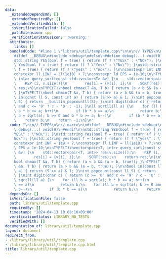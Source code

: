 ```yaml
---
data:
  _extendedDependsOn: []
  _extendedRequiredBy: []
  _extendedVerifiedWith: []
  _isVerificationFailed: false
  _pathExtension: cpp
  _verificationStatusIcon: ':warning:'
  attributes:
    links: []
  bundledCode: "#line 1 \"library/util/template.cpp\"\n\n\n// TYPES\n\n// macro\n\n\
    #ifdef __DEBUG\n#include <debug>\n#else\n#define debug(...) void(0)\n#endif\n\n\
    std::string YES(bool f = true) { return (f ? \"YES\" : \"NO\"); }\nstd::string\
    \ Yes(bool f = true) { return (f ? \"Yes\" : \"No\"); }\nstd::string yes(bool\
    \ f = true) { return (f ? \"yes\" : \"no\"); }\n\nconstexpr int INF = 1e9 + 7;\n\
    constexpr ll LINF = ll(1e18) + 7;\nconstexpr ld EPS = 1e-10;\n\nTYPE(T)\nvector<pair<T,\
    \ int>> query_sort(const std::vector<T> &v) {\n    std::vector<pair<T, int>> res(v.size());\n\
    \    REP (i, v.size())\n        res[i] = {v[i], i};\n    SORT(res);\n    return\
    \ res;\n}\n\nTYPE(T)\nbool chmax(T &a, T b) { return (a < b && (a = b, true));\
    \ }\nTYPE(T)\nbool chmin(T &a, T b) { return (a > b && (a = b, true)); }\n\nbool\
    \ in(const ll S, const int a) { return (S >> a) & 1; }\nint popcount(const ll\
    \ S) { return __builtin_popcountll(S); }\nint digit(char c) { return (c >= '0'\
    \ and c <= '9' ? c - '0' : -1); }\nll sqrtll(ll a) {\n    for (ll b = sqrt(a);\
    \ b * b <= a; b++)\n        if (b * b == a)\n            return b;\n    for (ll\
    \ b = sqrt(a); b >= 0 and b * b >= a; b--)\n        if (b * b == a)\n        \
    \    return b;\n    return -1;\n}\n"
  code: "\n\n// TYPES\n\n// macro\n\n#ifdef __DEBUG\n#include <debug>\n#else\n#define\
    \ debug(...) void(0)\n#endif\n\nstd::string YES(bool f = true) { return (f ? \"\
    YES\" : \"NO\"); }\nstd::string Yes(bool f = true) { return (f ? \"Yes\" : \"\
    No\"); }\nstd::string yes(bool f = true) { return (f ? \"yes\" : \"no\"); }\n\n\
    constexpr int INF = 1e9 + 7;\nconstexpr ll LINF = ll(1e18) + 7;\nconstexpr ld\
    \ EPS = 1e-10;\n\nTYPE(T)\nvector<pair<T, int>> query_sort(const std::vector<T>\
    \ &v) {\n    std::vector<pair<T, int>> res(v.size());\n    REP (i, v.size())\n\
    \        res[i] = {v[i], i};\n    SORT(res);\n    return res;\n}\n\nTYPE(T)\n\
    bool chmax(T &a, T b) { return (a < b && (a = b, true)); }\nTYPE(T)\nbool chmin(T\
    \ &a, T b) { return (a > b && (a = b, true)); }\n\nbool in(const ll S, const int\
    \ a) { return (S >> a) & 1; }\nint popcount(const ll S) { return __builtin_popcountll(S);\
    \ }\nint digit(char c) { return (c >= '0' and c <= '9' ? c - '0' : -1); }\nll\
    \ sqrtll(ll a) {\n    for (ll b = sqrt(a); b * b <= a; b++)\n        if (b * b\
    \ == a)\n            return b;\n    for (ll b = sqrt(a); b >= 0 and b * b >= a;\
    \ b--)\n        if (b * b == a)\n            return b;\n    return -1;\n}"
  dependsOn: []
  isVerificationFile: false
  path: library/util/template.cpp
  requiredBy: []
  timestamp: '2024-04-13 18:08:10+09:00'
  verificationStatus: LIBRARY_NO_TESTS
  verifiedWith: []
documentation_of: library/util/template.cpp
layout: document
redirect_from:
- /library/library/util/template.cpp
- /library/library/util/template.cpp.html
title: library/util/template.cpp
---
```

